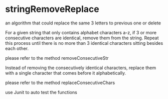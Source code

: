 # stringRemoveReplace
an algorithm that could replace the same 3 letters to previous one or delete 

For a given string that only contains alphabet characters a-z, if 3 or more consecutive 
characters are identical, remove them from the string. Repeat this process until 
there is no more than 3 identical characters sitting besides each other.

please refer to the method removeConsecutiveStr


Instead of removing the consecutively identical characters, replace them with a 
single character that comes before it alphabetically.

please refer to the method replaceConsecutiveChars

use Junit to auto test the functions


